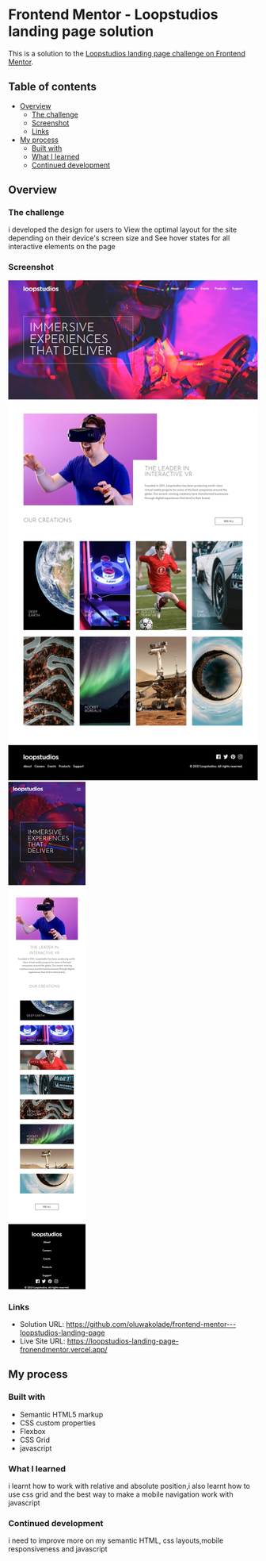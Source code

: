 # Frontend Mentor - Loopstudios landing page solution

This is a solution to the [Loopstudios landing page challenge on Frontend Mentor](https://www.frontendmentor.io/challenges/loopstudios-landing-page-N88J5Onjw). 

## Table of contents

- [Overview](#overview)
  - [The challenge](#the-challenge)
  - [Screenshot](#screenshot)
  - [Links](#links)
- [My process](#my-process)
  - [Built with](#built-with)
  - [What I learned](#what-i-learned)
  - [Continued development](#continued-development)

## Overview

### The challenge

i developed the design for users to View the optimal layout for the site depending on their device's screen size and See hover states for all interactive elements on the page

### Screenshot

![](./screenshot/desktop.jpg)
![](./screenshot/mobile.jpg)

### Links

- Solution URL: https://github.com/oluwakolade/frontend-mentor---loopstudios-landing-page
- Live Site URL: https://loopstudios-landing-page-fronendmentor.vercel.app/

## My process

### Built with

- Semantic HTML5 markup
- CSS custom properties
- Flexbox
- CSS Grid
- javascript


### What I learned

i learnt how to work with relative and absolute position,i also learnt how to use css grid and the best way to make a mobile navigation work with javascript

### Continued development

i need to improve more on my semantic HTML, css layouts,mobile responsiveness and javascript

